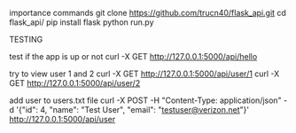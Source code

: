 importance commands
git clone https://github.com/trucn40/flask_api.git
cd flask_api/
pip install flask
python run.py

TESTING

test if the app is up or not
 curl -X GET http://127.0.0.1:5000/api/hello
 
 try to view user 1 and 2
 curl -X GET http://127.0.0.1:5000/api/user/1
 curl -X GET http://127.0.0.1:5000/api/user/2
 
add user to users.txt file
curl -X POST -H "Content-Type: application/json" -d '{"id": 4, "name": "Test User", "email": "testuser@verizon.net"}' http://127.0.0.1:5000/api/user
